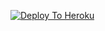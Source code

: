 
[![Deploy To Heroku](https://www.herokucdn.com/deploy/button.svg)](https://dashboard.heroku.com/new?template=https://github.com/JMTHON-AR/JMTHON-PACK)
